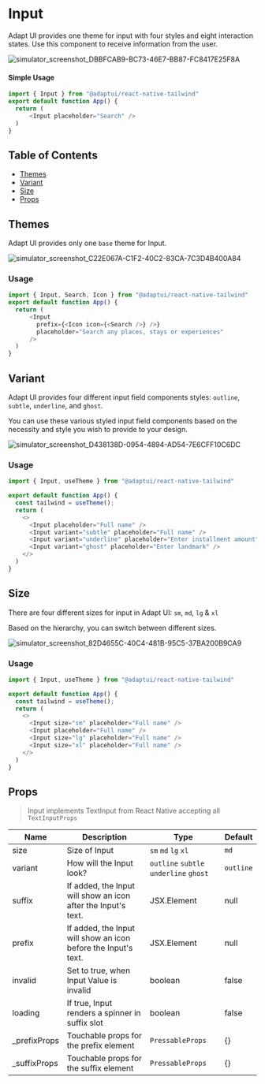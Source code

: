# Input

Adapt UI provides one theme for input with four styles and eight interaction states. 
Use this component to receive information from the user.

![simulator_screenshot_DBBFCAB9-BC73-46E7-BB87-FC8417E25F8A](https://user-images.githubusercontent.com/35562287/203317460-c7a0c0e9-3ae5-43f1-9325-4834f38c20eb.png)

#### Simple Usage

```js
import { Input } from "@adaptui/react-native-tailwind"
export default function App() {
  return (
      <Input placeholder="Search" />
  )
}
```

## Table of Contents

- [Themes](#themes)
- [Variant](#variant)
- [Size](#size)
- [Props](#props)

## Themes

Adapt UI provides only one `base` theme for Input.

![simulator_screenshot_C22E067A-C1F2-40C2-83CA-7C3D4B400A84](https://user-images.githubusercontent.com/35562287/203317985-e9b87f72-4538-4766-b247-885556b59794.png)


### Usage

```js
import { Input, Search, Icon } from "@adaptui/react-native-tailwind"
export default function App() {
  return (
      <Input
        prefix={<Icon icon={<Search />} />}
        placeholder="Search any places, stays or experiences"
      />
  )
}

```

## Variant

Adapt UI provides four different input field components styles: `outline`,
`subtle`, `underline`, and `ghost`.

You can use these various styled input field components based on the necessity
and style you wish to provide to your design.

![simulator_screenshot_D438138D-0954-4894-AD54-7E6CFF10C6DC](https://user-images.githubusercontent.com/35562287/203319433-c06d2a01-08a7-4b38-bc9d-ac2d96230775.png)

### Usage

```js
import { Input, useTheme } from "@adaptui/react-native-tailwind"

export default function App() {
  const tailwind = useTheme();
  return (
    <>
      <Input placeholder="Full name" />
      <Input variant="subtle" placeholder="Full name" />
      <Input variant="underline" placeholder="Enter installment amount" />
      <Input variant="ghost" placeholder="Enter landmark" />
    </>
  )
}

```

## Size

There are four different sizes for input in Adapt UI: `sm`, `md`, `lg` & `xl`

Based on the hierarchy, you can switch between different sizes.

![simulator_screenshot_82D4655C-40C4-481B-95C5-37BA200B9CA9](https://user-images.githubusercontent.com/35562287/203319797-ca2c4d68-8bcc-4d3b-a03e-72f7a6bead91.png)

### Usage

```js
import { Input, useTheme } from "@adaptui/react-native-tailwind"

export default function App() {
  const tailwind = useTheme();
  return (
    <>
      <Input size="sm" placeholder="Full name" />
      <Input placeholder="Full name" />
      <Input size="lg" placeholder="Full name" />
      <Input size="xl" placeholder="Full name" />
    </>
  )
}

```

## Props

> Input implements TextInput from React Native accepting all `TextInputProps`

| Name          | Description                                                    | Type                                   | Default   |
| ------------- | -------------------------------------------------------------- | -------------------------------------- | --------- |
| size          | Size of Input                                                  | `sm` `md` `lg` `xl`                    | `md`      |
| variant       | How will the Input look?                                       | `outline` `subtle` `underline` `ghost` | `outline` |
| suffix        | If added, the Input will show an icon after the Input's text.  | JSX.Element                            | null      |
| prefix        | If added, the Input will show an icon before the Input's text. | JSX.Element                            | null      |
| invalid       | Set to true, when Input Value is invalid                       | boolean                                | false     |
| loading       | If true, Input renders a spinner in suffix slot                | boolean                                | false     |
| \_prefixProps | Touchable props for the prefix element                         | `PressableProps`                       | {}        |
| \_suffixProps | Touchable props for the suffix element                         | `PressableProps`                       | {}        |
